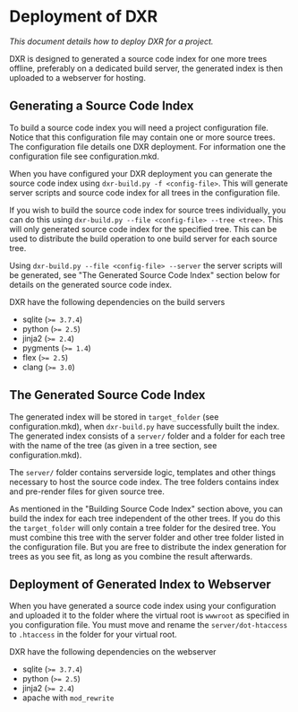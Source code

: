 Deployment of DXR
=================
_This document details how to deploy DXR for a project._

DXR is designed to generated a source code index for one more trees offline, preferably on a dedicated build server, the generated index is then uploaded
to a webserver for hosting.


Generating a Source Code Index
------------------------------
To build a source code index you will need a project configuration file. Notice
that this configuration file may contain one or more source trees. The
configuration file details one DXR deployment. For information one the
configuration file see configuration.mkd.

When you have configured your DXR deployment you can generate the source code
index using `dxr-build.py -f <config-file>`. This will generate server scripts
and source code index for all trees in the configuration file.

If you wish to build the source code index for source trees individually, you
can do this using `dxr-build.py --file <config-file> --tree <tree>`. This will
only generated source code index for the specified tree. This can be used to
distribute the build operation to one build server for each source tree.

Using `dxr-build.py --file <config-file> --server` the server scripts will be
generated, see "The Generated Source Code Index" section below for details on
the generated source code index.

DXR have the following dependencies on the build servers

 - sqlite (`>= 3.7.4`)
 - python (`>= 2.5`)
 - jinja2 (`>= 2.4`)
 - pygments (`>= 1.4`)
 - flex (`>= 2.5`)
 - clang (`>= 3.0`)


The Generated Source Code Index
-------------------------------
The generated index will be stored in `target_folder` (see configuration.mkd),
when `dxr-build.py` have successfully built the index. The generated index
consists of a `server/` folder and a folder for each tree with the name of the
tree (as given in a tree section, see configuration.mkd).

The `server/` folder contains serverside logic, templates and other things
necessary to host the source code index. The tree folders contains index and
pre-render files for given source tree.

As mentioned in the "Building Source Code Index" section above, you can build
the index for each tree independent of the other trees. If you do this the
`target_folder` will only contain a tree folder for the desired tree.
You must combine this tree with the server folder and other tree folder listed
in the configuration file. But you are free to distribute the index generation
for trees as you see fit, as long as you combine the result afterwards.


Deployment of Generated Index to Webserver
------------------------------------------
When you have generated a source code index using your configuration and
uploaded it to the folder where the virtual root is `wwwroot` as specified in
you configuration file. You must move and rename the `server/dot-htaccess` to
`.htaccess` in the folder for your virtual root.

DXR have the following dependencies on the webserver

 - sqlite (`>= 3.7.4`)
 - python (`>= 2.5`)
 - jinja2 (`>= 2.4`)
 - apache with `mod_rewrite`


